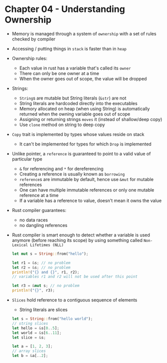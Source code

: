 # Chapter 04 - Understanding Ownership

- Memory is managed through a system of `ownership` with a set of rules checked by compiler

- Accessing / putting things in `stack` is faster than in `heap`

- Ownership rules:
    * Each value in rust has a variable that's called its `owner`
    * There can only be one owner at a time
    * When the owner goes out of scope, the value will be dropped

- Strings:
    * `String`s are mutable but String literals (`&str`) are not
    * String literals are hardcoded directly into the executables
    * Memory allocated on heap (when using String) is automatically returned when the owning variable goes out of scope
    * Assigning or returning strings `moves` it (instead of shallow/deep copy)
    * Use `clone` method on string to deep copy

- `Copy` trait is implemented by types whose values reside on stack
    * It can't be implemented for types for which `Drop` is implemented

- Unlike pointer, a `reference` is guaranteed to point to a valid value of particular type
    * `&` for referencing and `*` for dereferencing
    * Creating a reference is usually known as `borrowing`
    * `reference`s are immutable by default, hence use `&mut` for mutable references
    * One can have multiple immutable references or only one mutable reference at a time
    * If a variable has a reference to value, doesn't mean it owns the value

- Rust compiler guarantees:
    * no data races
    * no dangling references

- Rust compiler is smart enough to detect whether a variable is used anymore (before reaching its scope) by using something called `Non-Lexical Lifetimes (NLL)`

    ```rust
    let mut s = String::from("hello");

    let r1 = &s; // no problem
    let r2 = &s; // no problem
    println!("{} and {}", r1, r2);
    // variables r1 and r2 will not be used after this point

    let r3 = &mut s; // no problem
    println!("{}", r3);
    ```

- `Slices` hold reference to a contiguous sequence of elements
    * String literals are slices

    ```rust
    let s = String::from("hello world");
    // string slices
    let hello = &s[0..5];
    let world = &s[6..11];
    let slice = &s;

    let a = [1, 2, 3];
    // array slices
    let b = &a[..2];
    ```
